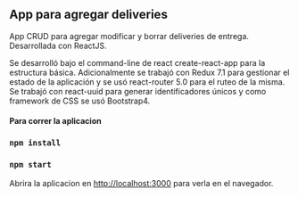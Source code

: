 
## App para agregar deliveries

App CRUD para agregar modificar y borrar deliveries de entrega. Desarrollada con ReactJS.

Se desarrolló bajo el command-line de react create-react-app para la estructura básica. Adicionalmente se trabajó con Redux 7.1 para gestionar el estado de la aplicación y se usó react-router 5.0 para el ruteo de la misma. Se trabajó con react-uuid para generar identificadores únicos y como framework de CSS se usó Bootstrap4.

#### Para correr la aplicacion

### `npm install`
### `npm start`


Abrira la aplicacion en [http://localhost:3000](http://localhost:3000) para verla en el navegador. 
